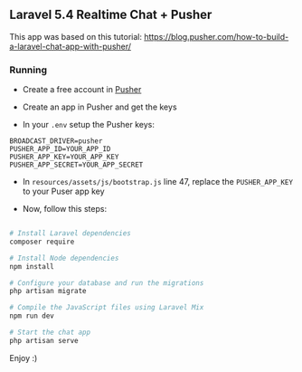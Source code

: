 ## Laravel 5.4 Realtime Chat + Pusher

This app was based on this tutorial: https://blog.pusher.com/how-to-build-a-laravel-chat-app-with-pusher/

### Running

- Create a free account in [Pusher](https://pusher.com/signup)


- Create an app in Pusher and get the keys


- In your `.env` setup the Pusher keys:
```
BROADCAST_DRIVER=pusher
PUSHER_APP_ID=YOUR_APP_ID
PUSHER_APP_KEY=YOUR_APP_KEY
PUSHER_APP_SECRET=YOUR_APP_SECRET
```


- In `resources/assets/js/bootstrap.js` line 47, replace the `PUSHER_APP_KEY` to your Puser app key


- Now, follow this steps:
```bash

# Install Laravel dependencies
composer require

# Install Node dependencies
npm install

# Configure your database and run the migrations
php artisan migrate

# Compile the JavaScript files using Laravel Mix 
npm run dev

# Start the chat app
php artisan serve
```

Enjoy :)